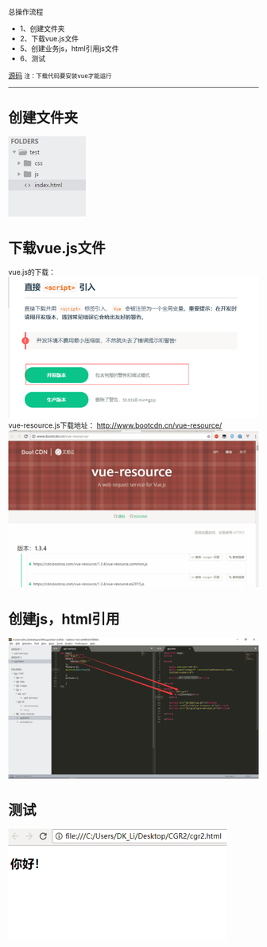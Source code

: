 总操作流程
- 1、创建文件夹
- 2、下载vue.js文件
- 5、创建业务js，html引用js文件
- 6、测试

[源码](https://github.com/lidekai/eclipse-vue.git)
`注：下载代码要安装vue才能运行`

----------
# 创建文件夹
![](image/7-1.png)
# 下载vue.js文件
vue.js的下载：
![](image/7-2.png)
vue-resource.js下载地址：
http://www.bootcdn.cn/vue-resource/
![](image/7-3.gif)
# 创建js，html引用
![](image/7-4.png)
# 测试
![](image/7-5.png)